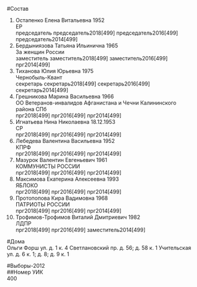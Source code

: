 #Состав  
1. Остапенко Елена Витальевна 1952  
    ЕР  
    председатель председатель2018[499] председатель2016[499] председатель2014[499]  
2. Бердыниязова Татьяна Ильинична 1965  
    За женщин России  
    заместитель заместитель2018[499] заместитель2016[499] прг2014[499]  
3. Тиханова Юлия Юрьевна 1975  
    Чернобыль-Квант  
    секретарь секретарь2018[499] секретарь2016[499] секретарь2014[499]  
4. Грешникова Марина Васильевна 1966  
    ОО Ветеранов-инвалидов Афганистана и Чечни Калининского района СПб  
    прг2018[499] прг2016[499] прг2014[499]  
5. Игнатьева Нина Николаевна 18.12.1953  
    СР  
    прг2018[499] прг2016[499] прг2014[499]  
6. Лебедева Валентина Васильевна 1952  
    КПРФ  
    прг2018[499] прг2016[499] прг2014[499]  
7. Мазурок Валентин Евгеньевич 1961  
    КОММУНИСТЫ РОССИИ  
    прг2018[499] прг2016[499] прг2014[499]  
8. Максимова Екатерина Алексеевна 1993  
    ЯБЛОКО  
    прг2018[499] прг2016[499] прг2014[499]  
9. Протопопова Кира Вадимовна 1968  
    ПАТРИОТЫ РОССИИ  
    прг2018[499] прг2016[499] прг2014[499]  
10. Трофимов-Трофимов Виталий Дмитриевич 1982  
    ЛДПР  
    прг2018[499] прг2016[499] заместитель2014[499]  

#Дома  
Ольги Форш ул. д. 1 к. 4 Светлановский пр. д. 56; д. 58 к. 1 Учительская ул. д. 6 к. 1; д. 8; д. 9 к. 1  
  
#Выборы-2012  
##Номер УИК  
400  

